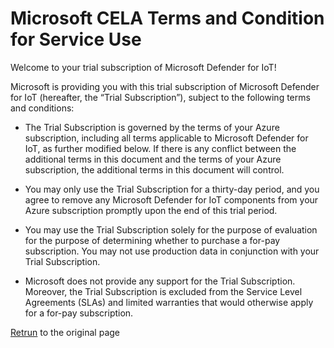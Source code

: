 # Microsoft CELA Terms and Condition for Service Use
Welcome to your trial subscription of Microsoft Defender for IoT! 

Microsoft is providing you with this trial subscription of Microsoft Defender for IoT (hereafter, the “Trial Subscription”), subject to the following terms and conditions: 

* The Trial Subscription is governed by the terms of your Azure subscription, including all terms applicable to Microsoft Defender for IoT, as further modified below.  If there is any conflict between the additional terms in this document and the terms of your Azure subscription, the additional terms in this document will control. 

* You may only use the Trial Subscription for a thirty-day period, and you agree to remove any Microsoft Defender for IoT components from your Azure subscription promptly upon the end of this trial period. 

* You may use the Trial Subscription solely for the purpose of evaluation for the purpose of determining whether to purchase a for-pay subscription.  You may not use production data in conjunction with your Trial Subscription. 

* Microsoft does not provide any support for the Trial Subscription.  Moreover, the Trial Subscription is excluded from the Service Level Agreements (SLAs) and limited warranties that would otherwise apply for a for-pay subscription. 


[Retrun](https://github.com/Contoso-Hotels-Security/DefenderForIOT/blob/main/README.md#getting-started) to the original page 
